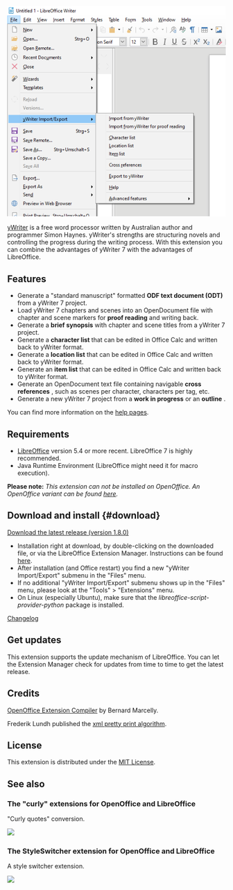 ![screenshot](Screenshots/lo_menu.png)

[yWriter](http://spacejock.com/yWriter7.html) is a free word processor written by Australian author and programmer Simon Haynes. yWriter's strengths are structuring novels and controlling the progress during the writing process. With this extension you can combine the advantages of yWriter 7 with the advantages of LibreOffice.

## Features

- Generate a "standard manuscript" formatted **ODF text document (ODT)** from a yWriter 7 project.
- Load yWriter 7 chapters and scenes into an OpenDocument file with chapter and scene markers for **proof reading** and writing back.
- Generate a **brief synopsis** with chapter and scene titles from a yWriter 7 project.
- Generate a **character list** that can be edited in Office Calc and written back to yWriter format.
- Generate a **location list** that can be edited in Office Calc and written back to yWriter format.
- Generate an **item list** that can be edited in Office Calc and written back to yWriter format.
- Generate an OpenDocument text file containing navigable **cross references** , such as scenes per character, characters per tag, etc.
- Generate a new yWriter 7 project from a **work in progress** or an **outline** .

You can find more information on the [help pages](help).

## Requirements

- [LibreOffice](https://www.libreoffice.org/) version 5.4 or more recent. LibreOffice 7 is highly recommended.
- Java Runtime Environment (LibreOffice might need it for macro execution).

__Please note:__ _This extension can not be installed on OpenOffice. An OpenOffice variant can be found [here]( https://peter88213.github.io/pywoo)._

## Download and install {#download}

[Download the latest release (version 1.8.0)](https://raw.githubusercontent.com/peter88213/yw-cnv/master/dist/yw-cnv-L-1.8.0.oxt)

- Installation right at download, by double-clicking on the downloaded 
 file, or via the LibreOffice Extension Manager. Instructions can be found [here](https://wiki.documentfoundation.org/Documentation/HowTo/install_extension).
- After installation (and Office restart) you find a new "yWriter Import/Export" submenu in the "Files" menu.
- If no additional "yWriter Import/Export" submenu shows up in the "Files" menu, please look at the "Tools" > "Extensions" menu.
- On Linux (especially Ubuntu), make sure that the *libreoffice-script-provider-python* package is installed.

[Changelog](changelog)

## Get updates

This extension supports the update mechanism of LibreOffice. You can let the Extension Manager check for updates from time to time to get the latest release.

## Credits

[OpenOffice Extension
Compiler](https://wiki.openoffice.org/wiki/Extensions_Packager#Extension_Compiler)
by Bernard Marcelly.

Frederik Lundh published the [xml pretty print algorithm](http://effbot.org/zone/element-lib.htm#prettyprint).

## License

This extension is distributed under the [MIT
License](http://www.opensource.org/licenses/mit-license.php).

## See also

### The "curly" extensions for OpenOffice and LibreOffice
"Curly quotes" conversion.

[![](https://peter88213.github.io/img/curly_thumb.png)](https://peter88213.github.io/curly/)

### The StyleSwitcher extension for OpenOffice and LibreOffice
A style switcher extension.

[![](https://peter88213.github.io/img/styleswitcher_thumb.png)](https://peter88213.github.io/StyleSwitcher/)

